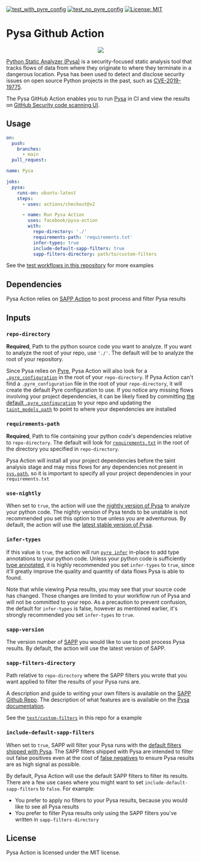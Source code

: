 [![test_with_pyre_config](https://github.com/facebook/pysa-action/actions/workflows/test_with_pyre_config.yml/badge.svg)](https://github.com/facebook/pysa-action/actions/workflows/test_with_pyre_config.yml)
[![test_no_pyre_config](https://github.com/facebook/pysa-action/actions/workflows/test_no_pyre_config.yml/badge.svg)](https://github.com/facebook/pysa-action/actions/workflows/test_no_pyre_config.yml)
[![License: MIT](https://img.shields.io/badge/License-MIT-yellow.svg)](https://opensource.org/licenses/MIT)

# Pysa Github Action

<p align="center">
  <img src="https://raw.githubusercontent.com/facebook/pysa-action/main/logo.png">
</p>

[Python Static Analyzer (Pysa)](https://engineering.fb.com/2020/08/07/security/pysa/) is a security-focused static analysis tool that tracks flows of data from where they originate to where they terminate in a dangerous location. Pysa has been used to detect and disclose security issues on open source Python projects in the past, such as [CVE-2019-19775](https://cve.mitre.org/cgi-bin/cvename.cgi?name=CVE-2019-19775).

The Pysa GitHub Action enables you to run [Pysa](https://pyre-check.org/docs/pysa-basics/) in CI and view the results on [GitHub Security code scanning UI](https://docs.github.com/code-security/code-scanning/automatically-scanning-your-code-for-vulnerabilities-and-errors/managing-code-scanning-alerts-for-your-repository#viewing-the-alerts-for-a-repository).


## Usage
```yml
on:
  push:
    branches:
      - main
  pull_request:

name: Pysa

jobs:
  pysa:
    runs-on: ubuntu-latest
    steps:
      - uses: actions/checkout@v2

      - name: Run Pysa Action
        uses: facebook/pysa-action
        with:
          repo-directory: './'
          requirements-path: 'requirements.txt'
          infer-types: true
          include-default-sapp-filters: true
          sapp-filters-directory: path/to/custom-filters

```
See the [test workflows in this repository](.github/workflows) for more examples

## Dependencies

Pysa Action relies on [SAPP Action](https://github.com/facebook/sapp-action) to post process and filter Pysa results

## Inputs
### `repo-directory`

**Required**, Path to the python source code you want to analyze. If you want to analyze the root of your repo, use `'./'`. The default will be to analyze the root of your repository.

Since Pysa relies on [Pyre](https://github.com/facebook/pyre-check), Pysa Action will also look for a [`.pyre_configuration`](https://pyre-check.org/docs/configuration/#configuration-files) in the root of your `repo-directory`. If Pysa Action can't find a `.pyre_configuration` file in the root of your `repo-directory`, it will create the default Pyre configuration to use. If you notice any missing flows involving your project dependencies, it can be likely fixed by committing [the default `.pyre_configuration`](https://github.com/facebook/pysa-action/blob/main/action.yml#L105-L108) to your repo and updating the [`taint_models_path`](https://pyre-check.org/docs/pysa-running/#4-pysa-configuration) to point to where your dependencies are installed

### `requirements-path`

**Required**, Path to file containing your python code's dependencies relative to `repo-directory`. The default will look for [`requirements.txt`](https://pip.pypa.io/en/latest/reference/requirements-file-format/) in the root of the directory you specified in `repo-directory`.

Pysa Action will install all your project dependencies before the taint analysis stage and may miss flows for any dependencies not present in [`sys.path`](https://docs.python.org/3/library/sys.html#sys.path), so it is important to specify all your project dependencies in your `requirements.txt`

### `use-nightly`

When set to `true`, the action will use the [nightly version of Pysa](https://pypi.org/project/pyre-check-nightly/) to analyze your python code. The nightly version of Pysa tends to be unstable is not recommended you set this option to true unless you are adventurous. By default, the action will use the [latest stable version of Pysa](https://pypi.org/project/pyre-check/).

### `infer-types`

If this value is `true`, the action will run [`pyre infer`](https://pyre-check.org/docs/pysa-coverage/#pyre-infer) in-place to add type annotations to your python code. Unless your python code is sufficiently [type annotated](https://www.python.org/dev/peps/pep-0484/), it is highly recommended you set `infer-types` to `true`, since it'll greatly improve the quality and quantity of data flows Pysa is able to found.

Note that while viewing Pysa results, you may see that your source code has changed. Those changes are limited to your workflow run of Pysa and will not be committed to your repo. As a precaution to prevent confusion, the default for `infer-types` is false, however as mentioned earlier, it's strongly recommended you set `infer-types` to `true`.

### `sapp-version`

The version number of [SAPP](https://pypi.org/project/fb-sapp/) you would like to use to post process Pysa results. By default, the action will use the latest version of SAPP.

### `sapp-filters-directory`

Path relative to `repo-directory` where the SAPP filters you wrote that you want applied to filter the results of your Pysa runs are.

A description and guide to writing your own filters is available on the [SAPP Github Repo](https://github.com/facebook/sapp#filters). The description of what features are is available on the [Pysa documentation](https://pyre-check.org/docs/pysa-features/).

See the [`test/custom-filters`](test/custom-filters) in this repo for a example

### `include-default-sapp-filters`

When set to `true`, SAPP will filter your Pysa runs with the [default filters shipped with Pysa](https://github.com/facebook/pyre-check/tree/main/tools/sapp/pysa_filters). The SAPP filters shipped with Pysa are intended to filter out false positives even at the cost of [false negatives](https://pyre-check.org/docs/pysa-false-negatives/) to ensure Pysa results are as high signal as possible.

By default, Pysa Action will use the default SAPP filters to filter its results. There are a few use cases where you might want to set `include-default-sapp-filters` to `false`. For example:
- You prefer to apply no filters to your Pysa results, because you would like to see all Pysa results
- You prefer to filter Pysa results only using the SAPP filters you've written in `sapp-filters-directory`

## License

Pysa Action is licensed under the MIT license.
